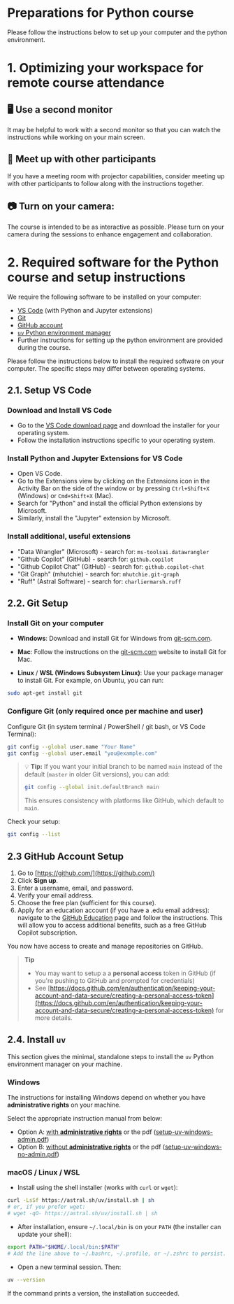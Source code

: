 # Preparations for Python course

Please follow the instructions below to set up your computer and the python environment.

# 1. Optimizing your workspace for remote course attendance

## 🖥️ Use a second monitor

It may be helpful to work with a second monitor so that you can watch the instructions while working on your main screen.

## 🤝 Meet up with other participants

If you have a meeting room with projector capabilities, consider meeting up with other participants to follow along with the instructions together.

## 📷 Turn on your camera:

The course is intended to be as interactive as possible. Please turn on your camera during the sessions to enhance engagement and collaboration.

# 2. Required software for the Python course and setup instructions

We require the following software to be installed on your computer:

   - [VS Code](https://code.visualstudio.com/) (with Python and Jupyter extensions)
   - [Git](https://git-scm.com/)
   - [GitHub account](https://github.com/)
   - [`uv` Python environment manager](https://astral.sh/uv/)
   - Further instructions for setting up the python environment are provided during the course.

Please follow the instructions below to install the required software on your computer. The specific steps may differ between operating systems.

## 2.1. Setup VS Code

### Download and Install VS Code
   - Go to the [VS Code download page](https://code.visualstudio.com/download) and download the installer for your operating system.
   - Follow the installation instructions specific to your operating system.

### Install Python and Jupyter Extensions for VS Code
   - Open VS Code.
   - Go to the Extensions view by clicking on the Extensions icon in the Activity Bar on the side of the window or by pressing `Ctrl+Shift+X` (Windows) or `Cmd+Shift+X` (Mac).
   - Search for "Python" and install the official Python extensions by Microsoft.
   - Similarly, install the "Jupyter" extension by Microsoft.

### Install additional, useful extensions
   - "Data Wrangler" (Microsoft) - search for: `ms-toolsai.datawrangler`
   - "Github Copilot" (GitHub) - search for: `github.copilot`
   - "Github Copilot Chat" (GitHub) - search for: `github.copilot-chat`
   - "Git Graph" (mhutchie) - search for: `mhutchie.git-graph`
   - "Ruff" (Astral Software) - search for: `charliermarsh.ruff`


## 2.2. Git Setup

### Install Git on your computer

- **Windows**: Download and install Git for Windows from [git-scm.com](https://git-scm.com/download/win).

- **Mac**: Follow the instructions on the [git-scm.com](https://git-scm.com/download/mac) website to install Git for Mac.

- **Linux** / **WSL (Windows Subsystem Linux)**: Use your package manager to install Git. For example, on Ubuntu, you can run:

```bash
sudo apt-get install git
```

### Configure Git (only required once per machine and user)

Configure Git (in system terminal / PowerShell / git bash, or VS Code Terminal):

```bash
git config --global user.name "Your Name"
git config --global user.email "you@example.com"
```

> 💡 **Tip:** If you want your initial branch to be named `main` instead of the default (`master` in older Git versions), you can add:
>
> ```bash
> git config --global init.defaultBranch main
> ```
>
> This ensures consistency with platforms like GitHub, which default to `main`.

Check your setup:

```bash
git config --list
```

## 2.3 GitHub Account Setup

1. Go to [https://github.com/](https://github.com/)
2. Click **Sign up**.
3. Enter a username, email, and password.
4. Verify your email address.
5. Choose the free plan (sufficient for this course).
6. Apply for an education account (if you have a .edu email address): navigate to the [GitHub Education](https://education.github.com/) page and follow the instructions. This will allow you to access additional benefits, such as a free GitHub Copilot subscription.

You now have access to create and manage repositories on GitHub.

> **Tip**
> - You may want to setup a a **personal access** token in GitHub (if you're pushing to GitHub and prompted for credentials)
> - See [https://docs.github.com/en/authentication/keeping-your-account-and-data-secure/creating-a-personal-access-token](https://docs.github.com/en/authentication/keeping-your-account-and-data-secure/creating-a-personal-access-token) for more details.

## 2.4. Install `uv`

This section gives the minimal, standalone steps to install the `uv` Python environment manager on your machine.

### Windows

The instructions for installing Windows depend on whether you have **administrative rights** on your machine.

Select the appropriate instruction manual from below:

- Option A: [with **administrative rights**](setup-uv-windows-admin.md) or the pdf ([setup-uv-windows-admin.pdf](setup-uv-windows-admin.pdf))
- Option B: [without **administrative rights**](setup-uv-windows-no-admin.md) or the pdf ([setup-uv-windows-no-admin.pdf](setup-uv-windows-no-admin.pdf))

### macOS / Linux / WSL

- Install using the shell installer (works with `curl` or `wget`):

```bash
curl -LsSf https://astral.sh/uv/install.sh | sh
# or, if you prefer wget:
# wget -qO- https://astral.sh/uv/install.sh | sh
```

- After installation, ensure `~/.local/bin` is on your `PATH` (the installer can update your shell):

```bash
export PATH="$HOME/.local/bin:$PATH"
# Add the line above to ~/.bashrc, ~/.profile, or ~/.zshrc to persist.
```

- Open a new terminal session. Then:

```bash
uv --version
```

If the command prints a version, the installation succeeded.
